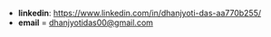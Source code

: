 
- **linkedin**: https://www.linkedin.com/in/dhanjyoti-das-aa770b255/
- **email** = dhanjyotidas00@gmail.com

<!---
itsmedeejey/itsmedeejey is a ✨ special ✨ repository because its `README.md` (this file) appears on your GitHub profile.
You can click the Preview link to take a look at your changes.
--->
